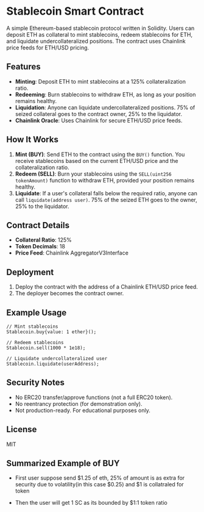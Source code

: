 # Stablecoin Smart Contract

A simple Ethereum-based stablecoin protocol written in Solidity. Users can deposit ETH as collateral to mint stablecoins, redeem stablecoins for ETH, and liquidate undercollateralized positions. The contract uses Chainlink price feeds for ETH/USD pricing.

## Features
- **Minting**: Deposit ETH to mint stablecoins at a 125% collateralization ratio.
- **Redeeming**: Burn stablecoins to withdraw ETH, as long as your position remains healthy.
- **Liquidation**: Anyone can liquidate undercollateralized positions. 75% of seized collateral goes to the contract owner, 25% to the liquidator.
- **Chainlink Oracle**: Uses Chainlink for secure ETH/USD price feeds.

## How It Works
1. **Mint (BUY)**: Send ETH to the contract using the `BUY()` function. You receive stablecoins based on the current ETH/USD price and the collateralization ratio.
2. **Redeem (SELL)**: Burn your stablecoins using the `SELL(uint256 tokenAmount)` function to withdraw ETH, provided your position remains healthy.
3. **Liquidate**: If a user's collateral falls below the required ratio, anyone can call `liquidate(address user)`. 75% of the seized ETH goes to the owner, 25% to the liquidator.

## Contract Details
- **Collateral Ratio**: 125%
- **Token Decimals**: 18
- **Price Feed**: Chainlink AggregatorV3Interface

## Deployment
1. Deploy the contract with the address of a Chainlink ETH/USD price feed.
2. The deployer becomes the contract owner.

## Example Usage
```solidity
// Mint stablecoins
Stablecoin.buy{value: 1 ether}();

// Redeem stablecoins
Stablecoin.sell(1000 * 1e18);

// Liquidate undercollateralized user
Stablecoin.liquidate(userAddress);
```

## Security Notes
- No ERC20 transfer/approve functions (not a full ERC20 token).
- No reentrancy protection (for demonstration only).
- Not production-ready. For educational purposes only.

## License
MIT


## Summarized Example of BUY

- First user suppose send $1.25 of eth, 25% of amount is as extra for security due to volatility(in this case $0.25) and $1 is collatraled for token

- Then the user will get 1 SC as its bounded by $1:1 token ratio 
